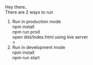 Hey there..<br />
There are 2 ways to run<br />

1. Run in production mode<br />
   npm install<br />
   npm run prod<br />
   open dist/index.html using live server<br />>
2. Run in development mode <br />
   npm install <br />
   npm run start <br />
